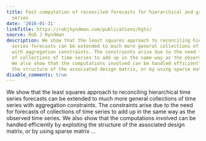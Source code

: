 ```yaml
---
title: Fast computation of reconciled forecasts for hierarchical and grouped time
  series
date: '2016-01-31'
linkTitle: https://robjhyndman.com/publications/hgts/
source: Rob J Hyndman
description: We show that the least squares approach to reconciling hierarchical time
  series forecasts can be extended to much more general collections of time series
  with aggregation constraints. The constraints arise due to the need for forecasts
  of collections of time series to add up in the same way as the observed time series.
  We also show that the computations involved can be handled efficiently by exploiting
  the structure of the associated design matrix, or by using sparse matrix ...
disable_comments: true
---
```

We show that the least squares approach to reconciling hierarchical time series forecasts can be extended to much more general collections of time series with aggregation constraints. The constraints arise due to the need for forecasts of collections of time series to add up in the same way as the observed time series. We also show that the computations involved can be handled efficiently by exploiting the structure of the associated design matrix, or by using sparse matrix ...